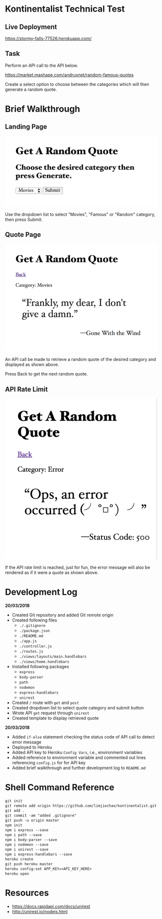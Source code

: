 # Kontinentalist Technical Test

## Live Deployment

<https://stormy-falls-77526.herokuapp.com/>

## Task

Perform an API call to the API below.

<https://market.mashape.com/andruxnet/random-famous-quotes>

Create a select option to choose between the categories which will then generate a random quote.

# Brief Walkthrough

## Landing Page

<p align="center"><img src="./documentation/1.png"/></p>

Use the dropdown list to select "Movies", "Famous" or "Random" category, then press Submit.

## Quote Page

<p align="center"><img src="./documentation/2.png"/></p>

An API call be made to retrieve a random quote of the desired category and displayed as shown above.

Press Back to get the next random quote.

## API Rate Limit

<p align="center"><img src="./documentation/3.png"/></p>

If the API rate limit is reached, just for fun, the error message will also be rendered as if it were a quote as shown above.

# Development Log

**20/03/2018**

- Created Git repository and added Git remote origin
- Created following files
    - `./.gitignore`
    - `./package.json`
    - `./README.md`
    - `./app.js`
    - `./controller.js`
    - `./routes.js`
    - `./views/layouts/main.handlebars`
    - `./views/home.handlebars`
- Installed following packages
    - `express`
    - `body-parser`
    - `path`
    - `nodemon`
    - `express-handlebars`
    - `unirest`
- Created `/` route with `get` and `post`
- Created dropdown list to select quote category and submit button
- Wrote API `get` request through `unirest`
- Created template to display retrieved quote

**20/03/2018**

- Added `if-else` statement checking the status code of API call to detect error message
- Deployed to Heroku
- Added API key to Heroku `Config Vars`, i.e., environment variables
- Added reference to environment variable and commented out lines referencing `config.js` for for API key
- Added brief walkthrough and further development log to `README.md`



# Shell Command Reference

```
git init
git remote add origin https://github.com/limjiechao/kontinentalist.git
git add .
git commit -am "added .gitignore"
git push -u origin master
npm init
npm i express --save
npm i path --save
npm i body-parser --save
npm i nodemon --save
npm i unirest --save
npm i express-handlebars --save
heroku create
git push heroku master
heroku config:set APP_KEY=<API_KEY_HERE>
heroku open
```

# Resources

- <https://docs.rapidapi.com/docs/unirest>
- <http://unirest.io/nodejs.html>
